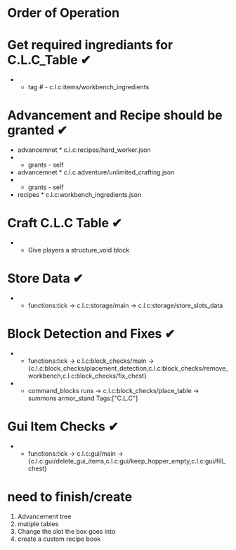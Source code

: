 

#          Order of Operation


# Get required ingrediants for C.L.C_Table ✔
-   * tag #   - c.l.c:items/workbench_ingredients

# Advancement and Recipe should be granted ✔
- advancemnet   * c.l.c:recipes/hard_worker.json
-    * grants - self
- advancemnet   * c.l.c:adventure/unlimited_crafting.json
-    * grants - self       
- recipes       * c.l.c:workbench_ingredients.json

# Craft C.L.C Table ✔
-   *   Give players a structure_void block

# Store Data ✔
-   *   functions:tick -> c.l.c:storage/main -> c.l.c:storage/store_slots_data

# Block Detection and Fixes ✔
-   *   functions:tick -> c.l.c:block_checks/main -> {c.l.c:block_checks/placement_detection,c.l.c:block_checks/remove_workbench,c.l.c:block_checks/fix_chest}
-   *   command_blocks runs -> c.l.c:block_checks/place_table -> summons armor_stand Tags:["C.L.C"]

# Gui Item Checks ✔
-   *   functions:tick -> c.l.c:gui/main -> {c.l.c:gui/delete_gui_items,c.l.c:gui/keep_hopper_empty,c.l.c:gui/fill_chest}
       
                

# need to finish/create
1.  Advancement tree
2.  mutiple tables 
3.  Change the slot the box goes into
4.  create a custom recipe book 